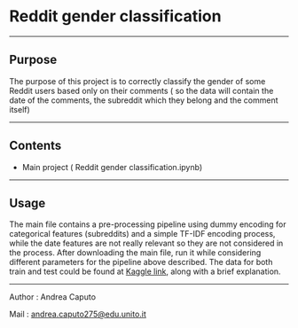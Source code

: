 # Reddit gender classification
---

## Purpose

  The purpose of this project is to correctly classify the gender of some Reddit users based 
  only on their comments ( so the data will contain the date of the comments, the
  subreddit which they belong and the comment itself)

---           

## Contents 

  - Main project ( Reddit gender classification.ipynb) 

---

## Usage

  The main file contains a pre-processing pipeline using dummy encoding for categorical features (subreddits)
  and a simple TF-IDF encoding process, while the date features are not really relevant so they are not considered
  in the process. After downloading the main file, run it while considering different parameters for the
  pipeline above described.
  The data for both train and test could be found at [Kaggle link](https://www.kaggle.com/competitions/datamining2022/data),
  along with a brief explanation.

---

Author : Andrea Caputo

Mail : andrea.caputo275@edu.unito.it
